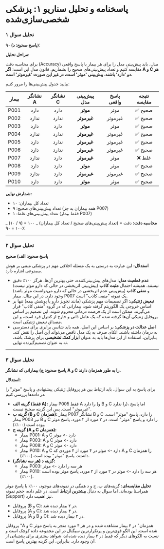 # پاسخنامه و تحلیل سناریو ۱: پزشکی شخصی‌سازی‌شده

### تحلیل سوال ۱

**پاسخ صحیح: د) ۹۰٪**

**مراحل تحلیل:**

برای محاسبه دقت (Accuracy) مدل، باید پیش‌بینی مدل را برای هر بیمار با پاسخ واقعی مقایسه کنیم و تعداد پیش‌بینی‌های صحیح را بشماریم. قانون مدل این است: **اگر A و C هر دو 'دارد' باشند، پیش‌بینی 'موثر' است، در غیر این صورت 'غیرموثر' است.**

بیایید جدول پیش‌بینی‌ها را مرور کنیم:

| بیمار | نشانگر A | نشانگر C | پیش‌بینی مدل | پاسخ واقعی | نتیجه مقایسه |
| :---: | :------: | :------: | :----------: | :--------: | :----------: |
| P001  |   دارد   |   دارد   |   **موثر**   |    موثر    |   ✅ صحیح    |
| P002  |  ندارد   |  ندارد   | **غیرموثر**  |  غیرموثر   |   ✅ صحیح    |
| P003  |   دارد   |   دارد   |   **موثر**   |    موثر    |   ✅ صحیح    |
| P004  |  ندارد   |  ندارد   | **غیرموثر**  |  غیرموثر   |   ✅ صحیح    |
| P005  |   دارد   |  ندارد   | **غیرموثر**  |  غیرموثر   |   ✅ صحیح    |
| P006  |   دارد   |  ندارد   | **غیرموثر**  |  غیرموثر   |   ✅ صحیح    |
| P007  |  ندارد   |   دارد   | **غیرموثر**  |    موثر    |    ❌ غلط    |
| P008  |   دارد   |   دارد   |   **موثر**   |    موثر    |   ✅ صحیح    |
| P009  |  ندارد   |   دارد   | **غیرموثر**  |  غیرموثر   |   ✅ صحیح    |
| P010  |   دارد   |   دارد   |   **موثر**   |    موثر    |   ✅ صحیح    |

**شمارش نهایی:**

- تعداد کل بیماران: ۱۰
- تعداد پیش‌بینی‌های صحیح: ۹ (همه بیماران به جز P007)
- تعداد پیش‌بینی‌های غلط: ۱ (فقط بیمار P007)

**محاسبه دقت:**
دقت = (تعداد پیش‌بینی‌های صحیح / تعداد کل بیماران) _ ۱۰۰ = (۹ / ۱۰) _ ۱۰۰ = **۹۰٪**

---

### تحلیل سوال ۲

**پاسخ صحیح: الف) صحیح**

**استدلال:**
این عبارت به درستی به یک مسئله اخلاقی مهم در پزشکی مبتنی بر هوش مصنوعی اشاره دارد.

- **عدم قطعیت مدل:** مدل‌های پیش‌بینی‌کننده، حتی بهترین آن‌ها، هرگز ۱۰۰٪ دقیق نیستند. همیشه احتمال **مثبت کاذب** (پیش‌بینی اثربخشی در حالی که دارو موثر نیست) و **منفی کاذب** (پیش‌بینی عدم اثربخشی در حالی که دارو می‌توانست موثر باشد) وجود دارد. در این مثال، بیمار P007 یک نمونه "منفی کاذب" است.
- **تبعیض ژنتیکی:** اگر تصمیمات مهم پزشکی (مانند تجویز دارو یا پوشش بیمه) تنها بر اساس خروجی یک الگوریتم گرفته شود، بیمارانی که در گروه "منفی کاذب" قرار می‌گیرند، ممکن است از یک فرصت درمانی محروم شوند. این تصمیم بر اساس پروفایل ژنتیکی آن‌ها گرفته شده که یک عامل ذاتی و خارج از کنترل فرد است، و این مصداق تبعیض ژنتیکی است.
- **اصل عدالت در پزشکی:** بر اساس این اصل، همه باید شانس برابری برای دسترسی به درمان داشته باشند. اتکای صرف به یک مدل ناقص می‌تواند این اصل را نقض کند. بنابراین، استفاده از این مدل‌ها باید به عنوان **ابزار کمک تشخیصی** برای پزشک باشد، نه به عنوان تصمیم‌گیرنده نهایی.

---

### تحلیل سوال ۳

**پاسخ صحیح: ج) بیمارانی که نشانگر A و C را به طور همزمان دارند.**

**استدلال:**

برای پاسخ به این سوال، باید ارتباط بین هر پروفایل ژنتیکی پیشنهادی و پاسخ "موثر" را در داده‌ها بررسی کنیم.

- **گزینه الف (فقط A):** بیمار P005 فقط A را دارد (و B و C را ندارد)، اما پاسخ "غیرموثر" است. پس این گزینه صحیح نیست.
- **گزینه ب (B و C همزمان):** بیمار P007 نشانگر B و C را دارد، پاسخ "موثر" است. بیمار P003 نیز B و C را دارد و پاسخ "موثر" است. در ۲ مورد از ۲ مورد، پاسخ موثر بوده است (۱۰۰٪).
- **گزینه ج (A و C همزمان):**
  - بیمار P001: A و C دارد -> موثر
  - بیمار P003: A و C دارد -> موثر
  - بیمار P008: A و C دارد -> موثر
  - بیمار P010: A و C دارد -> موثر
    در ۴ مورد از ۴ موردی که A و C را همزمان داشتند، پاسخ "موثر" بوده است (۱۰۰٪).
- **گزینه د (هر سه نشانگر):**
  - بیمار P003: هر سه را دارد -> موثر
  - بیمار P010: هر سه را دارد -> موثر
    در ۲ مورد از ۲ مورد، پاسخ موثر بوده است (۱۰۰٪).

**تحلیل مقایسه‌ای:**
گزینه‌های ب، ج و د همگی در نمونه‌های موجود، ۱۰۰٪ با پاسخ موثر همراستا بوده‌اند. اما سوال به دنبال **بیشترین ارتباط** است. در علم داده، حجم نمونه (Support) نیز اهمیت دارد.

- پروفایل (B و C): در ۲ بیمار دیده شد.
- پروفایل (A و C): در ۴ بیمار دیده شد.
- پروفایل (A و B و C): در ۲ بیمار دیده شد.

پروفایل "A و C همزمان" در ۴ بیمار مشاهده شده و در هر ۴ مورد منجر به پاسخ موثر شده است. این الگو قوی‌ترین و پرتکرارترین سیگنال در این مجموعه داده کوچک است و نسبت به الگوهای دیگر که فقط در ۲ بیمار دیده شده‌اند، شواهد بیشتری برای پشتیبانی از آن وجود دارد. بنابراین، این گزینه بهترین پاسخ است.

